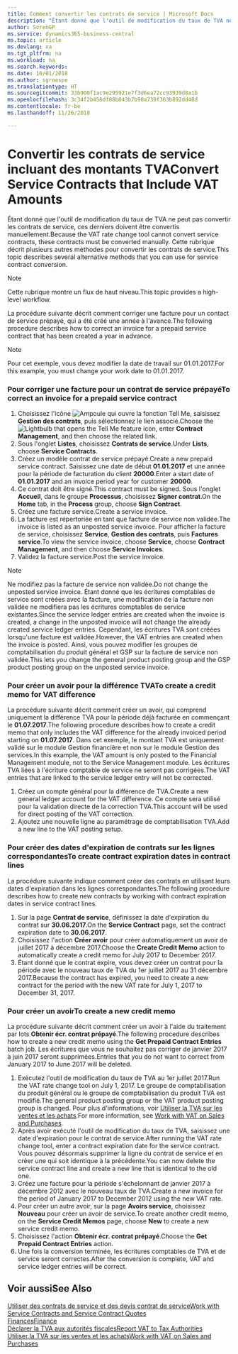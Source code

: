 ```yaml
---
title: Comment convertir les contrats de service | Microsoft Docs
description: "Étant donné que l'outil de modification du taux de TVA ne peut pas convertir les contrats de service, ces derniers doivent être convertis manuellement. Cette rubrique décrit plusieurs autres méthodes pour convertir les contrats de service."
author: SorenGP
ms.service: dynamics365-business-central
ms.topic: article
ms.devlang: na
ms.tgt_pltfrm: na
ms.workload: na
ms.search.keywords: 
ms.date: 10/01/2018
ms.author: sgroespe
ms.translationtype: HT
ms.sourcegitcommit: 33b900f1ac9e295921e7f3d6ea72cc93939d8a1b
ms.openlocfilehash: 3c34f2b456df88b043b7b90a739f363b892dd48d
ms.contentlocale: fr-be
ms.lasthandoff: 11/26/2018

---
```

# <a name="convert-service-contracts-that-include-vat-amounts"></a><span data-ttu-id="38843-104">Convertir les contrats de service incluant des montants TVA</span><span class="sxs-lookup"><span data-stu-id="38843-104">Convert Service Contracts that Include VAT Amounts</span></span>
<span data-ttu-id="38843-105">Étant donné que l'outil de modification du taux de TVA ne peut pas convertir les contrats de service, ces derniers doivent être convertis manuellement.</span><span class="sxs-lookup"><span data-stu-id="38843-105">Because the VAT rate change tool cannot convert service contracts, these contracts must be converted manually.</span></span> <span data-ttu-id="38843-106">Cette rubrique décrit plusieurs autres méthodes pour convertir les contrats de service.</span><span class="sxs-lookup"><span data-stu-id="38843-106">This topic describes several alternative methods that you can use for service contract conversion.</span></span>  

> [!NOTE]  
>  <span data-ttu-id="38843-107">Cette rubrique montre un flux de haut niveau.</span><span class="sxs-lookup"><span data-stu-id="38843-107">This topic provides a high-level workflow.</span></span>  

 <span data-ttu-id="38843-108">La procédure suivante décrit comment corriger une facture pour un contact de service prépayé, qui a été créé une année à l'avance.</span><span class="sxs-lookup"><span data-stu-id="38843-108">The following procedure describes how to correct an invoice for a prepaid service contract that has been created a year in advance.</span></span>  

> [!NOTE]  
>  <span data-ttu-id="38843-109">Pour cet exemple, vous devez modifier la date de travail sur 01.01.2017.</span><span class="sxs-lookup"><span data-stu-id="38843-109">For this example, you must change your work date to 01.01.2017.</span></span>  

### <a name="to-correct-an-invoice-for-a-prepaid-service-contract"></a><span data-ttu-id="38843-110">Pour corriger une facture pour un contrat de service prépayé</span><span class="sxs-lookup"><span data-stu-id="38843-110">To correct an invoice for a prepaid service contract</span></span>  
1. <span data-ttu-id="38843-111">Choisissez l'icône ![Ampoule qui ouvre la fonction Tell Me](media/ui-search/search_small.png "Dites-moi ce que vous voulez faire"), saisissez **Gestion des contrats**, puis sélectionnez le lien associé.</span><span class="sxs-lookup"><span data-stu-id="38843-111">Choose the ![Lightbulb that opens the Tell Me feature](media/ui-search/search_small.png "Tell me what you want to do") icon, enter **Contract Management**, and then choose the related link.</span></span>  
2. <span data-ttu-id="38843-112">Sous l'onglet **Listes**, choisissez **Contrats de service**.</span><span class="sxs-lookup"><span data-stu-id="38843-112">Under **Lists**, choose **Service Contracts**.</span></span>  
3. <span data-ttu-id="38843-113">Créez un modèle contrat de service prépayé.</span><span class="sxs-lookup"><span data-stu-id="38843-113">Create a new prepaid service contract.</span></span> <span data-ttu-id="38843-114">Saisissez une date de début **01.01.2017** et une année pour la période de facturation du client **20000**.</span><span class="sxs-lookup"><span data-stu-id="38843-114">Enter a start date of **01.01.2017** and an invoice period year for customer **20000**.</span></span>  
4. <span data-ttu-id="38843-115">Ce contrat doit être signé.</span><span class="sxs-lookup"><span data-stu-id="38843-115">This contract must be signed.</span></span> <span data-ttu-id="38843-116">Sous l'onglet **Accueil**, dans le groupe **Processus**, choisissez **Signer contrat**.</span><span class="sxs-lookup"><span data-stu-id="38843-116">On the **Home** tab, in the **Process** group, choose **Sign Contract**.</span></span>  
5. <span data-ttu-id="38843-117">Créez une facture service.</span><span class="sxs-lookup"><span data-stu-id="38843-117">Create a service invoice.</span></span>
6. <span data-ttu-id="38843-118">La facture est répertoriée en tant que facture de service non validée.</span><span class="sxs-lookup"><span data-stu-id="38843-118">The invoice is listed as an unposted service invoice.</span></span> <span data-ttu-id="38843-119">Pour afficher la facture de service, choisissez **Service**, **Gestion des contrats**, puis **Factures service**.</span><span class="sxs-lookup"><span data-stu-id="38843-119">To view the service invoice, choose **Service**, choose **Contract Management**, and then choose **Service Invoices**.</span></span>  
7. <span data-ttu-id="38843-120">Validez la facture service.</span><span class="sxs-lookup"><span data-stu-id="38843-120">Post the service invoice.</span></span>  

> [!NOTE]  
>  <span data-ttu-id="38843-121">Ne modifiez pas la facture de service non validée.</span><span class="sxs-lookup"><span data-stu-id="38843-121">Do not change the unposted service invoice.</span></span> <span data-ttu-id="38843-122">Étant donné que les écritures comptables de service sont créées avec la facture, une modification de la facture non validée ne modifiera pas les écritures comptables de service existantes.</span><span class="sxs-lookup"><span data-stu-id="38843-122">Since the service ledger entries are created when the invoice is created, a change in the unposted invoice will not change the already created service ledger entries.</span></span> <span data-ttu-id="38843-123">Cependant, les écritures TVA sont créées lorsqu'une facture est validée.</span><span class="sxs-lookup"><span data-stu-id="38843-123">However, the VAT entries are created when the invoice is posted.</span></span> <span data-ttu-id="38843-124">Ainsi, vous pouvez modifier les groupes de comptabilisation du produit général et GSP sur la facture de service non validée.</span><span class="sxs-lookup"><span data-stu-id="38843-124">This lets you change the general product posting group and the GSP product posting group on the unposted service invoice.</span></span>  

### <a name="to-create-a-credit-memo-for-vat-difference"></a><span data-ttu-id="38843-125">Pour créer un avoir pour la différence TVA</span><span class="sxs-lookup"><span data-stu-id="38843-125">To create a credit memo for VAT difference</span></span>  
<span data-ttu-id="38843-126">La procédure suivante décrit comment créer un avoir, qui comprend uniquement la différence TVA pour la période déjà facturée en commençant le **01.07.2017**.</span><span class="sxs-lookup"><span data-stu-id="38843-126">The following procedure describes how to create a credit memo that only includes the VAT difference for the already invoiced period starting on **01.07.2017**.</span></span> <span data-ttu-id="38843-127">Dans cet exemple, le montant TVA est uniquement validé sur le module Gestion financière et non sur le module Gestion des services.</span><span class="sxs-lookup"><span data-stu-id="38843-127">In this example, the VAT amount is only posted to the Financial Management module, not to the Service Management module.</span></span> <span data-ttu-id="38843-128">Les écritures TVA liées à l'écriture comptable de service ne seront pas corrigées.</span><span class="sxs-lookup"><span data-stu-id="38843-128">The VAT entries that are linked to the service ledger entry will not be corrected.</span></span>  

1. <span data-ttu-id="38843-129">Créez un compte général pour la différence de TVA.</span><span class="sxs-lookup"><span data-stu-id="38843-129">Create a new general ledger account for the VAT difference.</span></span> <span data-ttu-id="38843-130">Ce compte sera utilisé pour la validation directe de la correction TVA.</span><span class="sxs-lookup"><span data-stu-id="38843-130">This account will be used for direct posting of the VAT correction.</span></span>  
2. <span data-ttu-id="38843-131">Ajoutez une nouvelle ligne au paramétrage de comptabilisation TVA.</span><span class="sxs-lookup"><span data-stu-id="38843-131">Add a new line to the VAT posting setup.</span></span>  

### <a name="to-create-contract-expiration-dates-in-contract-lines"></a><span data-ttu-id="38843-132">Pour créer des dates d'expiration de contrats sur les lignes correspondantes</span><span class="sxs-lookup"><span data-stu-id="38843-132">To create contract expiration dates in contract lines</span></span>  
<span data-ttu-id="38843-133">La procédure suivante indique comment créer des contrats en utilisant leurs dates d'expiration dans les lignes correspondantes.</span><span class="sxs-lookup"><span data-stu-id="38843-133">The following procedure describes how to create new contracts by working with contract expiration dates in service contract lines.</span></span>  

1. <span data-ttu-id="38843-134">Sur la page **Contrat de service**, définissez la date d'expiration du contrat sur **30.06.2017**.</span><span class="sxs-lookup"><span data-stu-id="38843-134">On the **Service Contract** page, set the contract expiration date to **30.06.2017**.</span></span>  
2. <span data-ttu-id="38843-135">Choisissez l'action **Créer avoir** pour créer automatiquement un avoir de juillet 2017 à décembre 2017.</span><span class="sxs-lookup"><span data-stu-id="38843-135">Choose the **Create Credit Memo** action to automatically create a credit memo for July 2017 to December 2017.</span></span>  
3. <span data-ttu-id="38843-136">Étant donné que le contrat expire, vous devez créer un contrat pour la période avec le nouveau taux de TVA du 1er juillet 2017 au 31 décembre 2017.</span><span class="sxs-lookup"><span data-stu-id="38843-136">Because the contract has expired, you need to create a new contract for the period with the new VAT rate for July 1, 2017 to December 31, 2017.</span></span>  

### <a name="to-create-a-new-credit-memo"></a><span data-ttu-id="38843-137">Pour créer un avoir</span><span class="sxs-lookup"><span data-stu-id="38843-137">To create a new credit memo</span></span>  
<span data-ttu-id="38843-138">La procédure suivante décrit comment créer un avoir à l'aide du traitement par lots **Obtenir écr. contrat prépayé**.</span><span class="sxs-lookup"><span data-stu-id="38843-138">The following procedure describes how to create a new credit memo using the **Get Prepaid Contract Entries** batch job.</span></span> <span data-ttu-id="38843-139">Les écritures que vous ne souhaitez pas corriger de janvier 2017 à juin 2017 seront supprimées.</span><span class="sxs-lookup"><span data-stu-id="38843-139">Entries that you do not want to correct from January 2017 to June 2017 will be deleted.</span></span>  

1. <span data-ttu-id="38843-140">Exécutez l'outil de modification du taux de TVA au 1er juillet 2017.</span><span class="sxs-lookup"><span data-stu-id="38843-140">Run the VAT rate change tool on July 1, 2017.</span></span> <span data-ttu-id="38843-141">Le groupe de comptabilisation du produit général ou le groupe de comptabilisation du produit TVA est modifié.</span><span class="sxs-lookup"><span data-stu-id="38843-141">The general product posting group or the VAT product posting group is changed.</span></span> <span data-ttu-id="38843-142">Pour plus d'informations, voir [Utiliser la TVA sur les ventes et les achats](finance-work-with-vat.md).</span><span class="sxs-lookup"><span data-stu-id="38843-142">For more information, see [Work with VAT on Sales and Purchases](finance-work-with-vat.md).</span></span>  
2. <span data-ttu-id="38843-143">Après avoir exécuté l'outil de modification du taux de TVA, saisissez une date d'expiration pour le contrat de service.</span><span class="sxs-lookup"><span data-stu-id="38843-143">After running the VAT rate change tool, enter a contract expiration date for the service contract.</span></span> <span data-ttu-id="38843-144">Vous pouvez désormais supprimer la ligne du contrat de service et en créer une qui soit identique à la précédente.</span><span class="sxs-lookup"><span data-stu-id="38843-144">You can now delete the service contract line and create a new line that is identical to the old one.</span></span>  
3. <span data-ttu-id="38843-145">Créez une facture pour la période s'échelonnant de janvier 2017 à décembre 2012 avec le nouveau taux de TVA.</span><span class="sxs-lookup"><span data-stu-id="38843-145">Create a new invoice for the period of January 2017 to December 2012 using the new VAT rate.</span></span>  
4. <span data-ttu-id="38843-146">Pour créer un autre avoir, sur la page **Avoirs service**, choisissez **Nouveau** pour créer un avoir de service.</span><span class="sxs-lookup"><span data-stu-id="38843-146">To create another credit memo, on the **Service Credit Memos** page, choose **New** to create a new service credit memo.</span></span>  
5. <span data-ttu-id="38843-147">Choisissez l'action **Obtenir écr. contrat prépayé**.</span><span class="sxs-lookup"><span data-stu-id="38843-147">Choose the **Get Prepaid Contract Entries** action.</span></span>  
6. <span data-ttu-id="38843-148">Une fois la conversion terminée, les écritures comptables de TVA et de service seront correctes.</span><span class="sxs-lookup"><span data-stu-id="38843-148">After the conversion is complete, VAT and service ledger entries will be correct.</span></span>  

## <a name="see-also"></a><span data-ttu-id="38843-149">Voir aussi</span><span class="sxs-lookup"><span data-stu-id="38843-149">See Also</span></span>  
[<span data-ttu-id="38843-150">Utiliser des contrats de service et des devis contrat de service</span><span class="sxs-lookup"><span data-stu-id="38843-150">Work with Service Contracts and Service Contract Quotes</span></span>](service-how-to-create-service-contracts-and-service-contract-quotes.md)  
[<span data-ttu-id="38843-151">Finances</span><span class="sxs-lookup"><span data-stu-id="38843-151">Finance</span></span>](finance.md)  
[<span data-ttu-id="38843-152">Déclarer la TVA aux autorités fiscales</span><span class="sxs-lookup"><span data-stu-id="38843-152">Report VAT to Tax Authorities</span></span>](finance-how-report-vat.md)  
[<span data-ttu-id="38843-153">Utiliser la TVA sur les ventes et les achats</span><span class="sxs-lookup"><span data-stu-id="38843-153">Work with VAT on Sales and Purchases</span></span>](finance-work-with-vat.md)  

